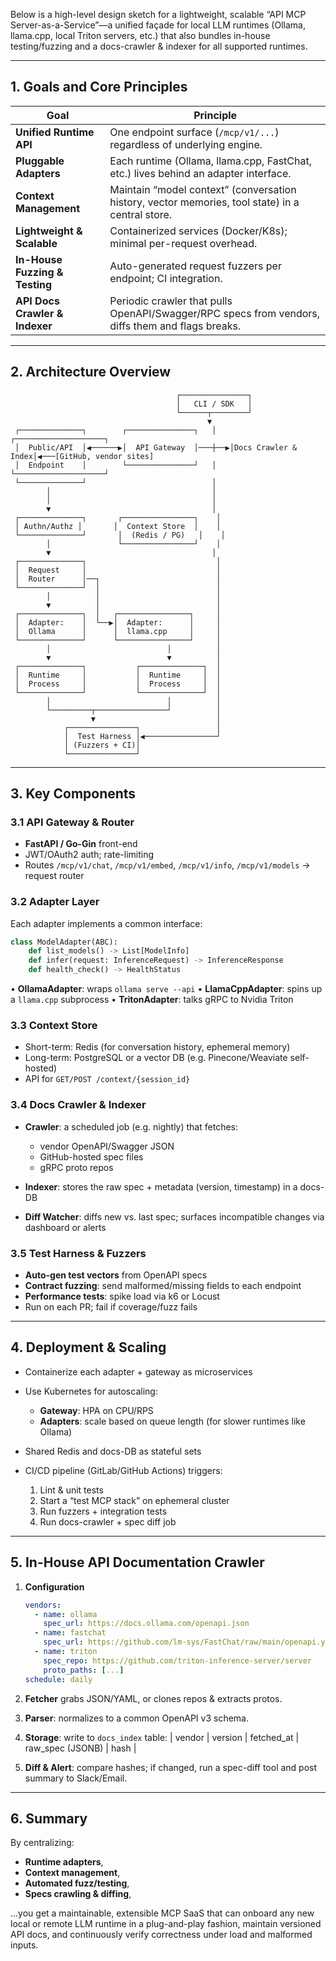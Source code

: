 Below is a high-level design sketch for a lightweight, scalable “API MCP Server-as-a-Service”—a unified façade for local LLM runtimes (Ollama, llama.cpp, local Triton servers, etc.) that also bundles in-house testing/fuzzing and a docs-crawler & indexer for all supported runtimes.

---

## 1. Goals and Core Principles

| Goal                           | Principle                                                                                        |
| ------------------------------ | ------------------------------------------------------------------------------------------------ |
| **Unified Runtime API**        | One endpoint surface (`/mcp/v1/...`) regardless of underlying engine.                            |
| **Pluggable Adapters**         | Each runtime (Ollama, llama.cpp, FastChat, etc.) lives behind an adapter interface.              |
| **Context Management**         | Maintain “model context” (conversation history, vector memories, tool state) in a central store. |
| **Lightweight & Scalable**     | Containerized services (Docker/K8s); minimal per-request overhead.                               |
| **In-House Fuzzing & Testing** | Auto-generated request fuzzers per endpoint; CI integration.                                     |
| **API Docs Crawler & Indexer** | Periodic crawler that pulls OpenAPI/Swagger/RPC specs from vendors, diffs them and flags breaks. |

---

## 2. Architecture Overview

```text
                                     ┌───────────────┐
                                     │   CLI / SDK   │
                                     └──────┬────────┘
                                            ▼
 ┌──────────────┐        ┌───────────────┐   │   ┌────────────────────┐
 │  Public/API  │◀──────▶│  API Gateway  │───┼──▶│Docs Crawler & Index│◀───[GitHub, vendor sites]
 │  Endpoint    │        └───────────────┘   │   └────────────────────┘
 └──────────────┘                            │
        │                                    │
        │                                    │
        ▼                                    │
 ┌──────────────┐       ┌────────────────┐    │
 │ Authn/Authz │       │  Context Store  │    │
 └──────────────┘       │  (Redis / PG)   │    │
        │               └────────────────┘    │
        ▼                                    │
 ┌──────────────┐                             │
 │  Request     │                             │
 │  Router      │──┐                          │
 └──────────────┘  │                          │
        │          │                          │
        ▼          │                          │
 ┌──────────────┐  │   ┌────────────────┐     │
 │  Adapter:    │  └──▶│  Adapter:      │     │
 │  Ollama      │      │  llama.cpp     │     │
 └──────────────┘      └────────────────┘     │
        │                          │          │
        ▼                          ▼          │
 ┌──────────────┐           ┌──────────────┐  │
 │  Runtime     │           │  Runtime     │  │
 │  Process     │           │  Process     │  │
 └──────────────┘           └──────────────┘  │
        │                          │          │
        └─────────┬────────────────┘          │
                  ▼                           │
            ┌───────────────┐                 │
            │  Test Harness │◀────────────────┘
            │ (Fuzzers + CI)│
            └───────────────┘
```

---

## 3. Key Components

### 3.1 API Gateway & Router

* **FastAPI / Go-Gin** front-end
* JWT/OAuth2 auth; rate-limiting
* Routes `/mcp/v1/chat`, `/mcp/v1/embed`, `/mcp/v1/info`, `/mcp/v1/models` → request router

### 3.2 Adapter Layer

Each adapter implements a common interface:

```python
class ModelAdapter(ABC):
    def list_models() -> List[ModelInfo]
    def infer(request: InferenceRequest) -> InferenceResponse
    def health_check() -> HealthStatus
```

• **OllamaAdapter**: wraps `ollama serve --api`
• **LlamaCppAdapter**: spins up a `llama.cpp` subprocess
• **TritonAdapter**: talks gRPC to Nvidia Triton

### 3.3 Context Store

* Short-term: Redis (for conversation history, ephemeral memory)
* Long-term: PostgreSQL or a vector DB (e.g. Pinecone/Weaviate self-hosted)
* API for `GET/POST /context/{session_id}`

### 3.4 Docs Crawler & Indexer

* **Crawler**: a scheduled job (e.g. nightly) that fetches:

  * vendor OpenAPI/Swagger JSON
  * GitHub-hosted spec files
  * gRPC proto repos
* **Indexer**: stores the raw spec + metadata (version, timestamp) in a docs-DB
* **Diff Watcher**: diffs new vs. last spec; surfaces incompatible changes via dashboard or alerts

### 3.5 Test Harness & Fuzzers

* **Auto-gen test vectors** from OpenAPI specs
* **Contract fuzzing**: send malformed/missing fields to each endpoint
* **Performance tests**: spike load via k6 or Locust
* Run on each PR; fail if coverage/fuzz fails

---

## 4. Deployment & Scaling

* Containerize each adapter + gateway as microservices
* Use Kubernetes for autoscaling:

  * **Gateway**: HPA on CPU/RPS
  * **Adapters**: scale based on queue length (for slower runtimes like Ollama)
* Shared Redis and docs-DB as stateful sets
* CI/CD pipeline (GitLab/GitHub Actions) triggers:

  1. Lint & unit tests
  2. Start a “test MCP stack” on ephemeral cluster
  3. Run fuzzers + integration tests
  4. Run docs-crawler + spec diff job

---

## 5. In-House API Documentation Crawler

1. **Configuration**

   ```yaml
   vendors:
     - name: ollama
       spec_url: https://docs.ollama.com/openapi.json
     - name: fastchat
       spec_url: https://github.com/lm-sys/FastChat/raw/main/openapi.yaml
     - name: triton
       spec_repo: https://github.com/triton-inference-server/server
       proto_paths: [...]
   schedule: daily
   ```
2. **Fetcher** grabs JSON/YAML, or clones repos & extracts protos.
3. **Parser**: normalizes to a common OpenAPI v3 schema.
4. **Storage**: write to `docs_index` table:
   \| vendor | version | fetched\_at | raw\_spec (JSONB) | hash |
5. **Diff & Alert**: compare hashes; if changed, run a spec-diff tool and post summary to Slack/Email.

---

## 6. Summary

By centralizing:

* **Runtime adapters**,
* **Context management**,
* **Automated fuzz/testing**,
* **Specs crawling & diffing**,

…you get a maintainable, extensible MCP SaaS that can onboard any new local or remote LLM runtime in a plug-and-play fashion, maintain versioned API docs, and continuously verify correctness under load and malformed inputs.
